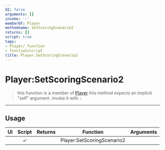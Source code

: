 ```yaml
---
UI: false
arguments: []
invoke: ':'
memberOf: Player
methodname: SetScoringScenario2
returns: []
script: true
tags:
- Player/_function
- function/script
title: Player.SetScoringScenario2
---
```

# Player:SetScoringScenario2
> this function is a member of [Player](civ-6/lua/Player.md)
> this method expects an implicit "self" argument. invoke it with `:`
-----
## Usage
|  UI | Script | Returns | Function | Arguments |
|:---:|:------:|-------:|:--------:|:---------|
| |✓||Player:SetScoringScenario2||
